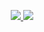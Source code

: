 

<!---
Shohruh04/Shohruh04 is a ✨ special ✨ repository because its `README.md` (this file) appears on your GitHub profile.
You can click the Preview link to take a look at your changes.
--->
<p align="center"><a href="https://github.com/anuraghazra/github-readme-stats">
  <img src="https://github-readme-stats.vercel.app/api?username=Shohruh04&count_private=true&theme=dark#gh-dark-mode-only" />
  <img src="https://github-readme-stats.vercel.app/api?username=Shohruh04&count_private=true&theme=dark#gh-dark-mode-only" />
</a></p>
